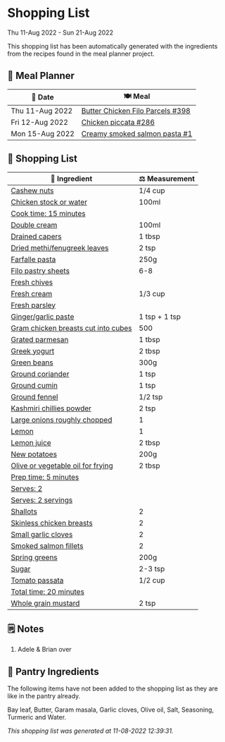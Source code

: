# Shopping List

Thu 11-Aug 2022 - Sun 21-Aug 2022

This shopping list has been automatically generated with the ingredients from the recipes found in the meal planner project.

## 📅 Meal Planner

|📅 Date| 🍽️ Meal|
|----|----|
|Thu 11-Aug 2022|[Butter Chicken Filo Parcels #398](https://github.com/jcallaghan/The-Cookbook/issues/398)|
|Fri 12-Aug 2022|[Chicken piccata #286](https://github.com/jcallaghan/The-Cookbook/issues/286)|
|Mon 15-Aug 2022|[Creamy smoked salmon pasta #1](https://github.com/jcallaghan/The-Cookbook/issues/1)|

## 🛒 Shopping List

| 🍌 Ingredient| ⚖️ Measurement|
|----------|-----------|
|[Cashew nuts](https://www.sainsburys.co.uk/gol-ui/SearchResults/Cashew%20nuts)|1/4 cup|
|[Chicken stock or water](https://www.sainsburys.co.uk/gol-ui/SearchResults/Chicken%20stock%20or%20water)|100ml|
|[Cook time: 15 minutes](https://www.sainsburys.co.uk/gol-ui/SearchResults/Cook%20time:%2015%20minutes)||
|[Double cream](https://www.sainsburys.co.uk/gol-ui/SearchResults/Double%20cream)|100ml|
|[Drained capers](https://www.sainsburys.co.uk/gol-ui/SearchResults/Drained%20capers)|1 tbsp|
|[Dried methi/fenugreek leaves](https://www.sainsburys.co.uk/gol-ui/SearchResults/Dried%20methi/fenugreek%20leaves)|2 tsp|
|[Farfalle pasta](https://www.sainsburys.co.uk/gol-ui/SearchResults/Farfalle%20pasta)|250g|
|[Filo pastry sheets](https://www.sainsburys.co.uk/gol-ui/SearchResults/Filo%20pastry%20sheets)|6-8|
|[Fresh chives](https://www.sainsburys.co.uk/gol-ui/SearchResults/Fresh%20chives)||
|[Fresh cream](https://www.sainsburys.co.uk/gol-ui/SearchResults/Fresh%20cream)|1/3 cup|
|[Fresh parsley](https://www.sainsburys.co.uk/gol-ui/SearchResults/Fresh%20parsley)||
|[Ginger/garlic paste](https://www.sainsburys.co.uk/gol-ui/SearchResults/Ginger/garlic%20paste)|1 tsp + 1 tsp|
|[Gram chicken breasts cut into cubes](https://www.sainsburys.co.uk/gol-ui/SearchResults/Gram%20chicken%20breasts%20cut%20into%20cubes)|500|
|[Grated parmesan](https://www.sainsburys.co.uk/gol-ui/SearchResults/Grated%20parmesan)|1 tbsp|
|[Greek yogurt](https://www.sainsburys.co.uk/gol-ui/SearchResults/Greek%20yogurt)|2 tbsp|
|[Green beans](https://www.sainsburys.co.uk/gol-ui/SearchResults/Green%20beans)|300g|
|[Ground coriander](https://www.sainsburys.co.uk/gol-ui/SearchResults/Ground%20coriander)|1 tsp|
|[Ground cumin](https://www.sainsburys.co.uk/gol-ui/SearchResults/Ground%20cumin)|1 tsp|
|[Ground fennel](https://www.sainsburys.co.uk/gol-ui/SearchResults/Ground%20fennel)|1/2 tsp|
|[Kashmiri chillies powder](https://www.sainsburys.co.uk/gol-ui/SearchResults/Kashmiri%20chillies%20powder)|2 tsp|
|[Large onions roughly chopped](https://www.sainsburys.co.uk/gol-ui/SearchResults/Large%20onions%20roughly%20chopped)|1|
|[Lemon](https://www.sainsburys.co.uk/gol-ui/SearchResults/Lemon)|1|
|[Lemon juice](https://www.sainsburys.co.uk/gol-ui/SearchResults/Lemon%20juice)|2 tbsp|
|[New potatoes](https://www.sainsburys.co.uk/gol-ui/SearchResults/New%20potatoes)|200g|
|[Olive or vegetable oil for frying](https://www.sainsburys.co.uk/gol-ui/SearchResults/Olive%20or%20vegetable%20oil%20for%20frying)|2 tbsp|
|[Prep time: 5 minutes](https://www.sainsburys.co.uk/gol-ui/SearchResults/Prep%20time:%205%20minutes)||
|[Serves: 2](https://www.sainsburys.co.uk/gol-ui/SearchResults/Serves:%202)||
|[Serves: 2 servings](https://www.sainsburys.co.uk/gol-ui/SearchResults/Serves:%202%20servings)||
|[Shallots](https://www.sainsburys.co.uk/gol-ui/SearchResults/Shallots)|2|
|[Skinless chicken breasts](https://www.sainsburys.co.uk/gol-ui/SearchResults/Skinless%20chicken%20breasts)|2|
|[Small garlic cloves](https://www.sainsburys.co.uk/gol-ui/SearchResults/Small%20garlic%20cloves)|2|
|[Smoked salmon fillets](https://www.sainsburys.co.uk/gol-ui/SearchResults/Smoked%20salmon%20fillets)|2|
|[Spring greens](https://www.sainsburys.co.uk/gol-ui/SearchResults/Spring%20greens)|200g|
|[Sugar](https://www.sainsburys.co.uk/gol-ui/SearchResults/Sugar)|2-3 tsp|
|[Tomato passata](https://www.sainsburys.co.uk/gol-ui/SearchResults/Tomato%20passata)|1/2 cup|
|[Total time: 20 minutes](https://www.sainsburys.co.uk/gol-ui/SearchResults/Total%20time:%2020%20minutes)||
|[Whole grain mustard](https://www.sainsburys.co.uk/gol-ui/SearchResults/Whole%20grain%20mustard)|2 tsp|

## 🗒️ Notes

1. Adele & Brian over

## 🏪 Pantry Ingredients

The following items have not been added to the shopping list as they are like in the pantry already.

Bay leaf, Butter, Garam masala, Garlic cloves, Olive oil, Salt, Seasoning, Turmeric and Water.


_This shopping list was generated at 11-08-2022 12:39:31._